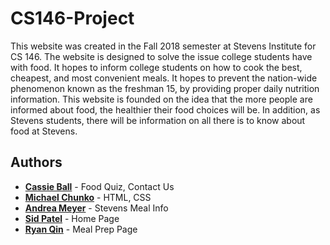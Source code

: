 # CS146-Project

This website was created in the Fall 2018 semester at Stevens Institute for CS 146. 
The website is designed to solve the issue college students have with food. It hopes to inform college students on how to cook the best, cheapest, and most convenient meals. 
It hopes to prevent the nation-wide phenomenon known as the freshman 15, by providing proper daily nutrition information. 
This website is founded on the idea that the more people are informed about food, the healthier their food choices will be. 
In addition, as Stevens students, there will be information on all there is to know about food at Stevens.

## Authors
* **[Cassie Ball](https://github.com/cball35)** - Food Quiz, Contact Us
* **[Michael Chunko](https://github.com/MikeChunko)** - HTML, CSS 
* **[Andrea Meyer](https://github.com/ameyer2145)** - Stevens Meal Info
* **[Sid Patel](https://github.com/Sypatel18)** - Home Page
* **[Ryan Qin](https://github.com/rqin00)** - Meal Prep Page
